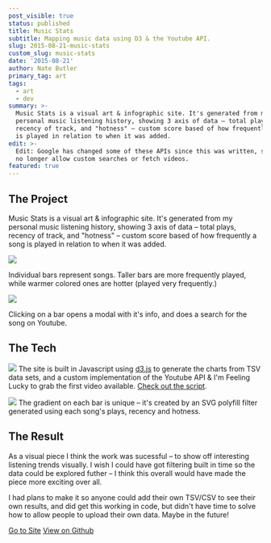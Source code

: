 ```yaml
---
post_visible: true
status: published
title: Music Stats
subtitle: Mapping music data using D3 & the Youtube API.
slug: 2015-08-21-music-stats
custom_slug: music-stats
date: '2015-08-21'
author: Nate Butler
primary_tag: art
tags:
  - art
  - dev
summary: >-
  Music Stats is a visual art & infographic site. It's generated from my
  personal music listening history, showing 3 axis of data – total plays,
  recency of track, and "hotness" – custom score based of how frequently a song
  is played in relation to when it was added.
edit: >-
  Edit: Google has changed some of these APIs since this was written, so it will
  no longer allow custom searches or fetch videos.
featured: true
---
```

## The Project

Music Stats is a visual art & infographic site. It's generated from my personal music listening history, showing 3 axis of data – total plays, recency of track, and "hotness" – custom score based of how frequently a song is played in relation to when it was added.

![](https://storage.googleapis.com/yaminateo-image-bucket/img/attachments/music-stats/Screenshot%202015-10-17%2019.23.28.png)

Individual bars represent songs. Taller bars are more frequently played, while warmer colored ones are hotter (played very frequently.)

![](https://storage.googleapis.com/yaminateo-image-bucket/img/attachments/music-stats/Screenshot%202015-10-20%2022.39.32.png)

Clicking on a bar opens a modal with it's info, and does a search for the song on Youtube.

## The Tech

![](https://storage.googleapis.com/yaminateo-image-bucket/img/attachments/music-stats/Screenshot%202015-10-17%2005.02.35.jpg)
The site is built in Javascript using [d3.js](https://d3js.org/) to generate the charts from TSV data sets, and a custom implementation of the Youtube API & I'm Feeling Lucky to grab the first video available. [Check out the script](https://github.com/iamnbutler/music-stats/blob/master/js/scripts.js). 

![](https://storage.googleapis.com/yaminateo-image-bucket/img/attachments/music-stats/Screenshot%202015-10-17%2005.02.34.png)
The gradient on each bar is unique – it's created by an SVG polyfill filter generated using each song's plays, recency and hotness.

## The Result

As a visual piece I think the work was sucessful – to show off interesting listening trends visually. I wish I could have got filtering built in time so the data could be explored futher – I think this overall would have made the piece more exciting over all.

I had plans to make it so anyone could add their own TSV/CSV to see their own results, and did get this working in code, but didn't have time to solve how to allow people to upload their own data. Maybe in the future!

[Go to Site](http://iamnbutler.github.io/music-stats/) [View on Github](https://github.com/iamnbutler/music-stats)